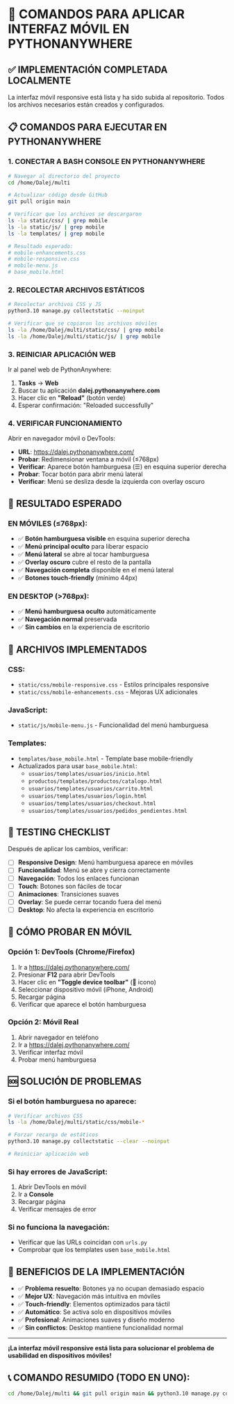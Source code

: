 # 🚀 COMANDOS PARA APLICAR INTERFAZ MÓVIL EN PYTHONANYWHERE

## ✅ IMPLEMENTACIÓN COMPLETADA LOCALMENTE

La interfaz móvil responsive está lista y ha sido subida al repositorio. Todos los archivos necesarios están creados y configurados.

## 📋 COMANDOS PARA EJECUTAR EN PYTHONANYWHERE

### 1. CONECTAR A BASH CONSOLE EN PYTHONANYWHERE

```bash
# Navegar al directorio del proyecto
cd /home/Dalej/multi

# Actualizar código desde GitHub
git pull origin main

# Verificar que los archivos se descargaron
ls -la static/css/ | grep mobile
ls -la static/js/ | grep mobile  
ls -la templates/ | grep mobile

# Resultado esperado:
# mobile-enhancements.css
# mobile-responsive.css
# mobile-menu.js
# base_mobile.html
```

### 2. RECOLECTAR ARCHIVOS ESTÁTICOS

```bash
# Recolectar archivos CSS y JS
python3.10 manage.py collectstatic --noinput

# Verificar que se copiaron los archivos móviles
ls -la /home/Dalej/multi/static/css/ | grep mobile
ls -la /home/Dalej/multi/static/js/ | grep mobile
```

### 3. REINICIAR APLICACIÓN WEB

Ir al panel web de PythonAnywhere:
1. **Tasks** → **Web**
2. Buscar tu aplicación **dalej.pythonanywhere.com**  
3. Hacer clic en **"Reload"** (botón verde)
4. Esperar confirmación: "Reloaded successfully"

### 4. VERIFICAR FUNCIONAMIENTO

Abrir en navegador móvil o DevTools:
- **URL**: https://dalej.pythonanywhere.com/
- **Probar**: Redimensionar ventana a móvil (≤768px)
- **Verificar**: Aparece botón hamburguesa (☰) en esquina superior derecha
- **Probar**: Tocar botón para abrir menú lateral
- **Verificar**: Menú se desliza desde la izquierda con overlay oscuro

## 🎯 RESULTADO ESPERADO

### EN MÓVILES (≤768px):
- ✅ **Botón hamburguesa visible** en esquina superior derecha
- ✅ **Menú principal oculto** para liberar espacio
- ✅ **Menú lateral** se abre al tocar hamburguesa
- ✅ **Overlay oscuro** cubre el resto de la pantalla
- ✅ **Navegación completa** disponible en el menú lateral
- ✅ **Botones touch-friendly** (mínimo 44px)

### EN DESKTOP (>768px):
- ✅ **Menú hamburguesa oculto** automáticamente
- ✅ **Navegación normal** preservada
- ✅ **Sin cambios** en la experiencia de escritorio

## 🔧 ARCHIVOS IMPLEMENTADOS

### CSS:
- `static/css/mobile-responsive.css` - Estilos principales responsive
- `static/css/mobile-enhancements.css` - Mejoras UX adicionales

### JavaScript:
- `static/js/mobile-menu.js` - Funcionalidad del menú hamburguesa

### Templates:
- `templates/base_mobile.html` - Template base mobile-friendly
- Actualizados para usar `base_mobile.html`:
  - `usuarios/templates/usuarios/inicio.html`
  - `productos/templates/productos/catalogo.html`
  - `usuarios/templates/usuarios/carrito.html`
  - `usuarios/templates/usuarios/login.html`
  - `usuarios/templates/usuarios/checkout.html`
  - `usuarios/templates/usuarios/pedidos_pendientes.html`

## 🧪 TESTING CHECKLIST

Después de aplicar los cambios, verificar:

- [ ] **Responsive Design**: Menú hamburguesa aparece en móviles
- [ ] **Funcionalidad**: Menú se abre y cierra correctamente
- [ ] **Navegación**: Todos los enlaces funcionan
- [ ] **Touch**: Botones son fáciles de tocar
- [ ] **Animaciones**: Transiciones suaves
- [ ] **Overlay**: Se puede cerrar tocando fuera del menú
- [ ] **Desktop**: No afecta la experiencia en escritorio

## 📱 CÓMO PROBAR EN MÓVIL

### Opción 1: DevTools (Chrome/Firefox)
1. Ir a https://dalej.pythonanywhere.com/
2. Presionar **F12** para abrir DevTools
3. Hacer clic en **"Toggle device toolbar"** (📱 icono)
4. Seleccionar dispositivo móvil (iPhone, Android)
5. Recargar página
6. Verificar que aparece el botón hamburguesa

### Opción 2: Móvil Real
1. Abrir navegador en teléfono
2. Ir a https://dalej.pythonanywhere.com/
3. Verificar interfaz móvil
4. Probar menú hamburguesa

## 🆘 SOLUCIÓN DE PROBLEMAS

### Si el botón hamburguesa no aparece:
```bash
# Verificar archivos CSS
ls -la /home/Dalej/multi/static/css/mobile-*

# Forzar recarga de estáticos
python3.10 manage.py collectstatic --clear --noinput

# Reiniciar aplicación web
```

### Si hay errores de JavaScript:
1. Abrir DevTools en móvil
2. Ir a **Console** 
3. Recargar página
4. Verificar mensajes de error

### Si no funciona la navegación:
- Verificar que las URLs coincidan con `urls.py`
- Comprobar que los templates usen `base_mobile.html`

## 🎉 BENEFICIOS DE LA IMPLEMENTACIÓN

- ✅ **Problema resuelto**: Botones ya no ocupan demasiado espacio
- ✅ **Mejor UX**: Navegación más intuitiva en móviles
- ✅ **Touch-friendly**: Elementos optimizados para táctil
- ✅ **Automático**: Se activa solo en dispositivos móviles
- ✅ **Profesional**: Animaciones suaves y diseño moderno
- ✅ **Sin conflictos**: Desktop mantiene funcionalidad normal

---

**¡La interfaz móvil responsive está lista para solucionar el problema de usabilidad en dispositivos móviles!**

## 📞 COMANDO RESUMIDO (TODO EN UNO):

```bash
cd /home/Dalej/multi && git pull origin main && python3.10 manage.py collectstatic --noinput && echo "✅ ¡Interfaz móvil implementada! Ve al panel web y reinicia la aplicación."
```
